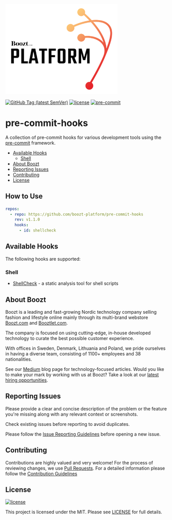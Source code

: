 [<img src="https://raw.githubusercontent.com/boozt-platform/branding/main/assets/img/platform-logo.png" width="350"/>][homepage]

[![GitHub Tag (latest SemVer)](https://img.shields.io/github/v/tag/boozt-platform/pre-commit-hooks.svg?label=latest&sort=semver)][releases]
[![license](https://img.shields.io/badge/license-mit-brightgreen.svg)][license]
[![pre-commit](https://img.shields.io/badge/pre--commit-enabled-brightgreen?logo=pre-commit)](https://github.com/pre-commit/pre-commit)

# pre-commit-hooks

A collection of pre-commit hooks for various development tools using the [pre-commit]([https://pre-commit.com/]) framework.

- [Available Hooks](#available-hooks)
  - [Shell](#shell)
- [About Boozt](#about-boozt)
- [Reporting Issues](#reporting-issues)
- [Contributing](#contributing)
- [License](#license)

## How to Use

```yaml
repos:
  - repo: https://github.com/boozt-platform/pre-commit-hooks
    rev: v1.1.0
    hooks:
      - id: shellcheck
```

## Available Hooks

The following hooks are supported:

### Shell

 - [ShellCheck](./pre-commit-hooks/shell/shellcheck.sh) - a static analysis tool for shell scripts

## About Boozt

Boozt is a leading and fast-growing Nordic technology company selling fashion and lifestyle online mainly through its multi-brand webstore [Boozt.com][boozt] and [Booztlet.com][booztlet].

The company is focused on using cutting-edge, in-house developed technology to curate the best possible customer experience.

With offices in Sweden, Denmark, Lithuania and Poland, we pride ourselves in having a diverse team, consisting of 1100+ employees and 38 nationalities.

See our [Medium][blog] blog page for technology-focused articles. Would you like to make your mark by working with us at Boozt? Take a look at our [latest hiring opportunities][careers].

## Reporting Issues

Please provide a clear and concise description of the problem or the feature you're missing along with any relevant context or screenshots.

Check existing issues before reporting to avoid duplicates.

Please follow the [Issue Reporting Guidelines][issues] before opening a new issue.

## Contributing

Contributions are highly valued and very welcome! For the process of reviewing changes, we use [Pull Requests][pull-request]. For a detailed information please follow the [Contribution Guidelines][contributing]

## License

[![license](https://img.shields.io/badge/license-mit-brightgreen.svg)][license]

This project is licensed under the MIT. Please see [LICENSE][license] for full details.

[homepage]: https://github.com/boozt-platform/pre-commit-hooks
[releases]: https://github.com/boozt-platform/pre-commit-hooks/releases
[issues]: https://github.com/boozt-platform/pre-commit-hooks/issues
[pull-request]: https://github.com/boozt-platform/pre-commit-hooks/pulls
[contributing]: ./.github/CONTRIBUTING.md
[license]: ./.github/LICENSE
[boozt]: https://www.boozt.com/
[booztlet]: https://www.booztlet.com/
[blog]: https://medium.com/boozt-tech
[careers]: https://careers.booztgroup.com/
